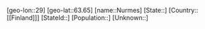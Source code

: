 ﻿---
location: [63.65,29]
type: City
tags:
- geo/City


SpocWebEntityId: 32989
isDeleted: false
confidential: public

---
[geo-lon::29]
[geo-lat::63.65]
[name::Nurmes]
[State::]
[Country::[[Finland]]]
[StateId::]
[Population::]
[Unknown::]

